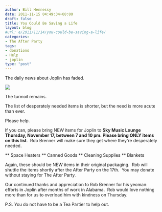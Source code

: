 ```yaml
---
author: Bill Hennessy
date: 2011-11-15 04:49:34+00:00
draft: false
title: You Could Be Saving a Life
layout: blog
#url: e/2011/11/14/you-could-be-saving-a-life/
categories:
- The After Party
tags:
- donations
- Help
- joplin
type: "post"
---
```


The daily news about Joplin has faded.

[![](https://19015-hennessysview.hennessysview.com/wp-content/uploads/2011/11/ap_Joplin_Tornado_jt_110528_wg.jpg)
](https://19015-hennessysview.hennessysview.com/wp-content/uploads/2011/11/ap_Joplin_Tornado_jt_110528_wg.jpg)

The turmoil remains.

The list of desperately needed items is shorter, but the need is more acute than ever.

Please help.

If you can, please bring NEW items for Joplin to **Sky Music Lounge Thursday, November 17, between 7 and 10 pm**.
**Please bring ONLY items on this list**.  Rob Brenner will make sure they get where they're desperately needed.




** Space Heaters
** Canned Goods
** Cleaning Supplies
** Blankets


Again, these should be NEW items in their original packaging.  Rob will shuttle the items shortly after the After Party on the 17th.  You may donate without staying for The After Party.

Our continued thanks and appreciation to Rob Brenner for his yeoman efforts in Joplin after months of work in Alabama.  Rob would love nothing more than for us to overload him with kindness on Thursday.

P.S. You do not have to be a Tea Partier to help out.
